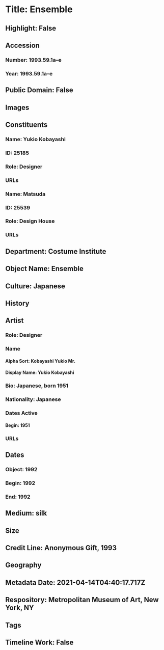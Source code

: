 # Title: Ensemble
## Highlight: False
## Accession
### Number: 1993.59.1a–e
### Year: 1993.59.1a–e
## Public Domain: False
## Images
## Constituents
### Name: Yukio Kobayashi
### ID: 25185
### Role: Designer
### URLs
### Name: Matsuda
### ID: 25539
### Role: Design House
### URLs
## Department: Costume Institute
## Object Name: Ensemble
## Culture: Japanese
## History
## Artist
### Role: Designer
### Name
#### Alpha Sort: Kobayashi Yukio Mr.
#### Display Name: Yukio Kobayashi
### Bio: Japanese, born 1951
### Nationality: Japanese
### Dates Active
#### Begin: 1951
### URLs
## Dates
### Object: 1992
### Begin: 1992
### End: 1992
## Medium: silk
## Size
## Credit Line: Anonymous Gift, 1993
## Geography
## Metadata Date: 2021-04-14T04:40:17.717Z
## Respository: Metropolitan Museum of Art, New York, NY
## Tags
## Timeline Work: False